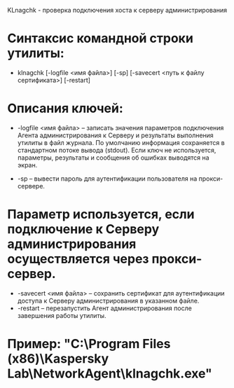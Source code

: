 KLnagchk - проверка подключения хоста к серверу администрирования

# Синтаксис командной строки утилиты:

- klnagchk [-logfile <имя файла>] [-sp] [-savecert <путь к файлу сертификата>] [-restart]

# Описания ключей:

- -logfile <имя файла> – записать значения параметров подключения Агента администрирования к Серверу и результаты выполнения утилиты в файл журнала.
По умолчанию информация сохраняется в стандартном потоке вывода (stdout). Если ключ не используется, параметры, результаты и сообщения об ошибках выводятся на экран.

- -sp – вывести пароль для аутентификации пользователя на прокси-сервере.
# Параметр используется, если подключение к Серверу администрирования осуществляется через прокси-сервер.

- -savecert <имя файла> – сохранить сертификат для аутентификации доступа к Серверу администрирования в указанном файле.
- -restart – перезапустить Агент администрирования после завершения работы утилиты.

# Пример: "C:\Program Files (x86)\Kaspersky Lab\NetworkAgent\klnagchk.exe"